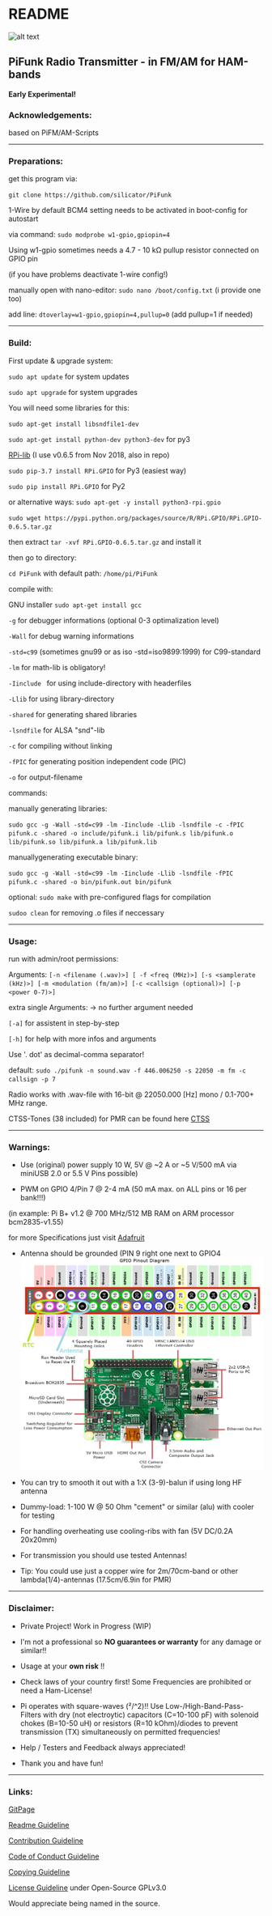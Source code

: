 # README

![alt text](https://raw.githubusercontent.com/silicator/PiFunk/master/docs/favicon.ico "Logo PiFunk")

## PiFunk Radio Transmitter - in FM/AM for HAM-bands

**Early Experimental!**

### Acknowledgements: 
based on PiFM/AM-Scripts
___

### Preparations:

get this program via:

`git clone https://github.com/silicator/PiFunk`

1-Wire by default BCM4 setting needs to be activated in boot-config for autostart

via command: `sudo modprobe w1-gpio,gpiopin=4`

Using w1-gpio sometimes needs a 4.7 - 10 kΩ pullup resistor connected on GPIO pin

(if you have problems deactivate 1-wire config!)

manually open with nano-editor: `sudo nano /boot/config.txt` (i provide one too)

add line: `dtoverlay=w1-gpio,gpiopin=4,pullup=0` (add pullup=1 if needed)
___

### Build:

First update & upgrade system:

`sudo apt update` for system updates

`sudo apt upgrade` for system upgrades

You will need some libraries for this:

`sudo apt-get install libsndfile1-dev`

`sudo apt-get install python-dev python3-dev` for py3

[RPi-lib](https://pypi.org/project/RPi.GPIO/) (I use v0.6.5 from Nov 2018, also in repo)

`sudo pip-3.7 install RPi.GPIO` for Py3 (easiest way)

`sudo pip install RPi.GPIO` for Py2

or alternative ways: `sudo apt-get -y install python3-rpi.gpio`

`sudo wget https://pypi.python.org/packages/source/R/RPi.GPIO/RPi.GPIO-0.6.5.tar.gz`

then extract `tar -xvf RPi.GPIO-0.6.5.tar.gz` and install it

then go to directory:

`cd PiFunk` with default path: `/home/pi/PiFunk`

compile with:

GNU installer `sudo apt-get install gcc`

`-g` for debugger informations (optional 0-3 optimalization level)

`-Wall` for debug warning informations

`-std=c99` (sometimes gnu99 or as iso -std=iso9899:1999) for C99-standard

`-lm` for math-lib is obligatory!

`-Iinclude ` for using include-directory with headerfiles

`-Llib` for using library-directory

`-shared` for generating shared libraries

`-lsndfile` for ALSA "snd"-lib

`-c` for compiling without linking

`-fPIC` for generating position independent code (PIC) 

`-o` for output-filename

commands:

manually generating libraries:

`sudo gcc -g -Wall -std=c99 -lm -Iinclude -Llib -lsndfile -c -fPIC pifunk.c -shared -o include/pifunk.i lib/pifunk.s lib/pifunk.o lib/pifunk.so lib/pifunk.a lib/pifunk.lib`

manuallygenerating executable binary:

`sudo gcc -g -Wall -std=c99 -lm -Iinclude -Llib -lsndfile -fPIC pifunk.c -shared -o bin/pifunk.out bin/pifunk`

 optional:
`sudo make` with pre-configured flags for compilation

`sudoo clean` for removing .o files if neccessary

___

### Usage:

run with admin/root permissions:

Arguments: `[-n <filename (.wav)>] [ -f <freq (MHz)>] [-s <samplerate (kHz)>] [-m <modulation (fm/am)>] [-c <callsign (optional)>] [-p <power 0-7)>]`

extra single Arguments: -> no further argument needed

`[-a]` for assistent in step-by-step

`[-h]` for help with more infos and arguments

Use '. dot' as decimal-comma separator!

default: `sudo ./pifunk -n sound.wav -f 446.006250 -s 22050 -m fm -c callsign -p 7`

Radio works with .wav-file with 16-bit @ 22050.000 [Hz] mono / 0.1-700+ MHz range.

CTSS-Tones (38 included) for PMR can be found here [CTSS](ctsspmr.csv)

___

### Warnings:

- Use (original) power supply 10 W, 5V @ ~2 A or ~5 V/500 mA via miniUSB 2.0 or 5.5 V Pins possible)

- PWM on GPIO 4/Pin 7 @ 2-4 mA (50 mA max. on ALL pins or 16 per bank!!!)

(in example: Pi B+ v1.2 @ 700 MHz/512 MB RAM on ARM processor bcm2835-v1.55)

for more Specifications just visit [Adafruit](http://www.adafruit.com)

- Antenna should be grounded (PIN 9 right one next to GPIO4 ![Pinout](docs/pinout-gpio-pib+.jpg)

- You can try to smooth it out with a 1:X (3-9)-balun if using long HF antenna

- Dummy-load: 1-100 W @ 50 Ohm "cement" or similar (alu) with cooler for testing

- For handling overheating use cooling-ribs with fan (5V DC/0.2A 20x20mm) 

- For transmission you should use tested Antennas!

- Tip: You could use just a copper wire for 2m/70cm-band or
other lambda(1/4)-antennas (17.5cm/6.9in for PMR)
___

### Disclaimer:

- Private Project! Work in Progress (WIP)

- I'm not a professional so **NO guarantees or warranty** for any damage or similar!!

- Usage at your **own risk** !!

- Check laws of your country first! Some Frequencies are prohibited or need a Ham-License!

- Pi operates with square-waves (²/^2)!! Use Low-/High-Band-Pass-Filters with dry (not electroytic) capacitors (C=10-100 pF)
with solenoid chokes (B=10-50 uH) or resistors (R=10 kOhm)/diodes to prevent transmission (TX) simultaneously on permitted frequencies!

* Help / Testers and Feedback always appreciated!

* Thank you and have fun!
___

### Links:

[GitPage](https://silicator.github.io/PiFunk/)

[Readme Guideline](README.md)

[Contribution Guideline](docs/CONTRIBUTING.md)

[Code of Conduct Guideline](docs/CODE_OF_CONDUCT.md)

[Copying Guideline](docs/COPYING.md)

[License Guideline](LICENSE.md) under Open-Source GPLv3.0

Would appreciate being named in the source.
